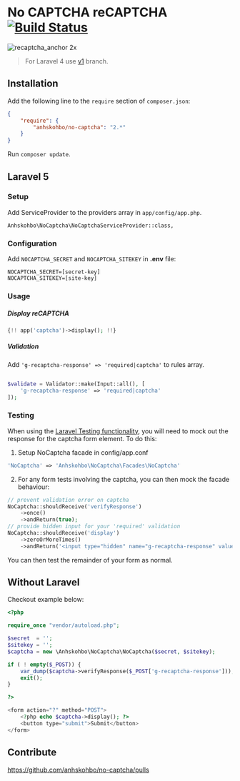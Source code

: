No CAPTCHA reCAPTCHA [![Build Status](https://travis-ci.org/anhskohbo/no-captcha.svg?branch=master&style=flat-square)](https://travis-ci.org/anhskohbo/no-captcha)
==========

![recaptcha_anchor 2x](https://cloud.githubusercontent.com/assets/1529454/5291635/1c426412-7b88-11e4-8d16-46161a081ece.gif)

> For Laravel 4 use [v1](https://github.com/anhskohbo/no-captcha/tree/v1) branch.

## Installation

Add the following line to the `require` section of `composer.json`:

```json
{
    "require": {
        "anhskohbo/no-captcha": "2.*"
    }
}
```

Run `composer update`.

## Laravel 5

### Setup

Add ServiceProvider to the providers array in `app/config/app.php`.

```
Anhskohbo\NoCaptcha\NoCaptchaServiceProvider::class,
```

### Configuration

Add `NOCAPTCHA_SECRET` and `NOCAPTCHA_SITEKEY` in **.env** file:

```
NOCAPTCHA_SECRET=[secret-key]
NOCAPTCHA_SITEKEY=[site-key]
```

### Usage

##### Display reCAPTCHA

```php
{!! app('captcha')->display(); !!}
```

##### Validation

Add `'g-recaptcha-response' => 'required|captcha'` to rules array.

```php

$validate = Validator::make(Input::all(), [
	'g-recaptcha-response' => 'required|captcha'
]);

```

### Testing

When using the [Laravel Testing functionality](http://laravel.com/docs/5.1/testing), you will need to mock out the response for the captcha form element. To do this:

1) Setup NoCaptcha facade in config/app.conf

```php
'NoCaptcha' => 'Anhskohbo\NoCaptcha\Facades\NoCaptcha'
```

2) For any form tests involving the captcha, you can then mock the facade behaviour:

```php
// prevent validation error on captcha
NoCaptcha::shouldReceive('verifyResponse')
    ->once()
    ->andReturn(true);
// provide hidden input for your 'required' validation
NoCaptcha::shouldReceive('display')
    ->zeroOrMoreTimes()
    ->andReturn('<input type="hidden" name="g-recaptcha-response" value="1" />');
```

You can then test the remainder of your form as normal.

## Without Laravel

Checkout example below:

```php
<?php

require_once "vendor/autoload.php";

$secret  = '';
$sitekey = '';
$captcha = new \Anhskohbo\NoCaptcha\NoCaptcha($secret, $sitekey);

if ( ! empty($_POST)) {
    var_dump($captcha->verifyResponse($_POST['g-recaptcha-response']));
    exit();
}

?>

<form action="?" method="POST">
    <?php echo $captcha->display(); ?>
    <button type="submit">Submit</button>
</form>

```

## Contribute

https://github.com/anhskohbo/no-captcha/pulls
